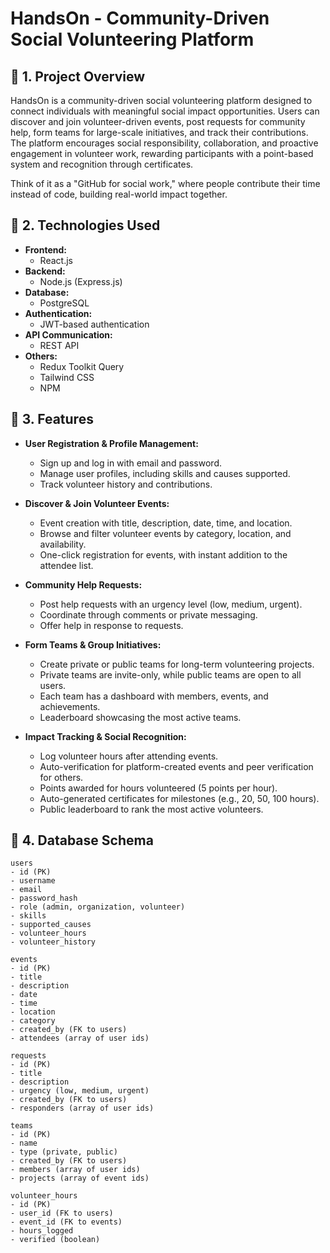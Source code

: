 # HandsOn - Community-Driven Social Volunteering Platform

## 📌 1. Project Overview

HandsOn is a community-driven social volunteering platform designed to connect individuals with meaningful social impact opportunities. Users can discover and join volunteer-driven events, post requests for community help, form teams for large-scale initiatives, and track their contributions. The platform encourages social responsibility, collaboration, and proactive engagement in volunteer work, rewarding participants with a point-based system and recognition through certificates.

Think of it as a "GitHub for social work," where people contribute their time instead of code, building real-world impact together.

## 📌 2. Technologies Used

- **Frontend:**
  - React.js
- **Backend:**
  - Node.js (Express.js)
- **Database:**
  - PostgreSQL
- **Authentication:**
  - JWT-based authentication
- **API Communication:**
  - REST API
- **Others:**
  - Redux Toolkit Query
  - Tailwind CSS
  - NPM

## 📌 3. Features

- **User Registration & Profile Management:**
  - Sign up and log in with email and password.
  - Manage user profiles, including skills and causes supported.
  - Track volunteer history and contributions.
- **Discover & Join Volunteer Events:**
  - Event creation with title, description, date, time, and location.
  - Browse and filter volunteer events by category, location, and availability.
  - One-click registration for events, with instant addition to the attendee list.
- **Community Help Requests:**

  - Post help requests with an urgency level (low, medium, urgent).
  - Coordinate through comments or private messaging.
  - Offer help in response to requests.

- **Form Teams & Group Initiatives:**

  - Create private or public teams for long-term volunteering projects.
  - Private teams are invite-only, while public teams are open to all users.
  - Each team has a dashboard with members, events, and achievements.
  - Leaderboard showcasing the most active teams.

- **Impact Tracking & Social Recognition:**
  - Log volunteer hours after attending events.
  - Auto-verification for platform-created events and peer verification for others.
  - Points awarded for hours volunteered (5 points per hour).
  - Auto-generated certificates for milestones (e.g., 20, 50, 100 hours).
  - Public leaderboard to rank the most active volunteers.

## 📌 4. Database Schema

```plaintext
users
- id (PK)
- username
- email
- password_hash
- role (admin, organization, volunteer)
- skills
- supported_causes
- volunteer_hours
- volunteer_history

events
- id (PK)
- title
- description
- date
- time
- location
- category
- created_by (FK to users)
- attendees (array of user ids)

requests
- id (PK)
- title
- description
- urgency (low, medium, urgent)
- created_by (FK to users)
- responders (array of user ids)

teams
- id (PK)
- name
- type (private, public)
- created_by (FK to users)
- members (array of user ids)
- projects (array of event ids)

volunteer_hours
- id (PK)
- user_id (FK to users)
- event_id (FK to events)
- hours_logged
- verified (boolean)
```

